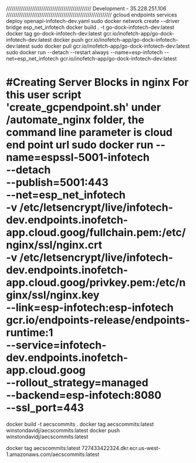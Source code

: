 ////////////////////////////////////////////// Development - 35.228.251.106 /////////////////////////////////////////////////////////
gcloud endpoints services deploy openapi-infotech-dev.yaml
sudo docker network create --driver bridge esp_net_infotech
docker build . -t go-dock-infotech-dev:latest
docker tag go-dock-infotech-dev:latest gcr.io/inofetch-app/go-dock-infotech-dev:latest
docker push gcr.io/inofetch-app/go-dock-infotech-dev:latest
sudo docker pull gcr.io/inofetch-app/go-dock-infotech-dev:latest
sudo docker run --detach --restart always --name=esp-infotech --net=esp_net_infotech gcr.io/inofetch-app/go-dock-infotech-dev:latest


 #Creating Server Blocks in nginx
 For this user script 'create_gcpendpoint.sh' under /automate_nginx folder, the command line parameter is cloud end point url
sudo docker run --name=espssl-5001-infotech \
     --detach \
     --publish=5001:443 \
     --net=esp_net_infotech \
     -v /etc/letsencrypt/live/infotech-dev.endpoints.inofetch-app.cloud.goog/fullchain.pem:/etc/nginx/ssl/nginx.crt \
     -v /etc/letsencrypt/live/infotech-dev.endpoints.inofetch-app.cloud.goog/privkey.pem:/etc/nginx/ssl/nginx.key \
     --link=esp-infotech:esp-infotech \
     gcr.io/endpoints-release/endpoints-runtime:1 \
     --service=infotech-dev.endpoints.inofetch-app.cloud.goog \
     --rollout_strategy=managed \
     --backend=esp-infotech:8080 \
     --ssl_port=443
======================================================================================================================================================

docker build -t aecscommits .
docker tag aecscommits:latest winstondavidj/aecscommits:latest
docker push winstondavidj/aecscommits:latest

docker tag aecscommits:latest 727433422324.dkr.ecr.us-west-1.amazonaws.com/aecscommits:latest